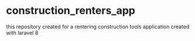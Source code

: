 # construction_renters_app
this repository created for a rentering construction tools application created with laravel 8

